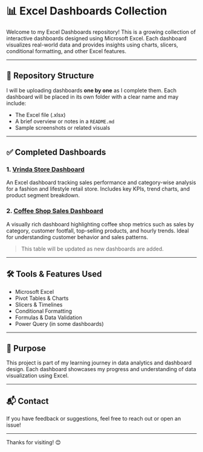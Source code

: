 # 📊 Excel Dashboards Collection

Welcome to my Excel Dashboards repository! This is a growing collection of interactive dashboards designed using Microsoft Excel. Each dashboard visualizes real-world data and provides insights using charts, slicers, conditional formatting, and other Excel features.

---

## 📁 Repository Structure

I will be uploading dashboards **one by one** as I complete them. Each dashboard will be placed in its own folder with a clear name and may include:

- The Excel file (.xlsx)
- A brief overview or notes in a `README.md`
- Sample screenshots or related visuals

---

## ✅ Completed Dashboards

### 1. [Vrinda Store Dashboard](https://github.com/Shivam-DataAnalytics/Excel-Dashboards/tree/main/1_Vrinda_store)  
An Excel dashboard tracking sales performance and category-wise analysis for a fashion and lifestyle retail store. Includes key KPIs, trend charts, and product segment breakdown.

### 2. [Coffee Shop Sales Dashboard](https://github.com/Shivam-DataAnalytics/Excel-Dashboards/tree/main/2_Coffee%20Shop%20Sales)  
A visually rich dashboard highlighting coffee shop metrics such as sales by category, customer footfall, top-selling products, and hourly trends. Ideal for understanding customer behavior and sales patterns.

> This table will be updated as new dashboards are added.

---

## 🛠️ Tools & Features Used

- Microsoft Excel
- Pivot Tables & Charts
- Slicers & Timelines
- Conditional Formatting
- Formulas & Data Validation
- Power Query (in some dashboards)

---

## 📌 Purpose

This project is part of my learning journey in data analytics and dashboard design. Each dashboard showcases my progress and understanding of data visualization using Excel.

---

## 📬 Contact

If you have feedback or suggestions, feel free to reach out or open an issue!

---

Thanks for visiting! 😊
